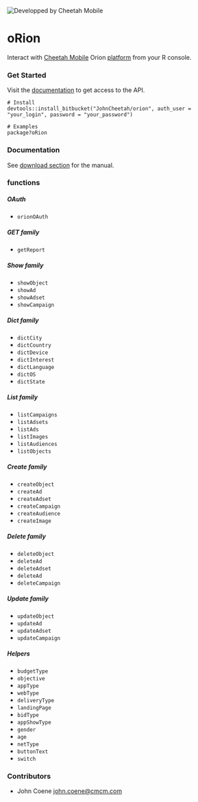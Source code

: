 ![Developped by Cheetah Mobile](https://upload.wikimedia.org/wikipedia/en/f/f9/Cheetah_Mobile_Logo.png)

# oRion #

Interact with [Cheetah Mobile](https://www.cmcm.com/en-us/) Orion [platform](http://manager.ori.cmcm.com/) from your R console.

### Get Started ###

Visit the [documentation](http://api.ori.cmcm.com/doc/#api-Auth-access_token) to get access to the API.

```
# Install
devtools::install_bitbucket("JohnCheetah/orion", auth_user = "your_login", password = "your_password")

# Examples
package?oRion
```

### Documentation ###

See [download section](https://bitbucket.org/JohnCheetah/orion/downloads/oRion.pdf) for the manual.

### functions ###

##### OAuth #####

* `orionOAuth`

##### GET family #####

* `getReport`

##### Show family #####

* `showObject`
* `showAd`
* `showAdset`
* `showCampaign`

##### Dict family #####

* `dictCity`
* `dictCountry`
* `dictDevice`
* `dictInterest`
* `dictLanguage`
* `dictOS`
* `dictState`

##### List family #####

* `listCampaigns`
* `listAdsets`
* `listAds`
* `listImages`
* `listAudiences`
* `listObjects`

##### Create family #####

* `createObject`
* `createAd`
* `createAdset`
* `createCampaign`
* `createAudience`
* `createImage`

##### Delete family #####

* `deleteObject`
* `deleteAd`
* `deleteAdset`
* `deleteAd`
* `deleteCampaign`

##### Update family #####

* `updateObject`
* `updateAd`
* `updateAdset`
* `updateCampaign`

##### Helpers #####

* `budgetType`
* `objective`
* `appType`
* `webType`
* `deliveryType`
* `landingPage`
* `bidType`
* `appShowType`
* `gender`
* `age`
* `netType`
* `buttonText`
* `switch`

### Contributors ###

* John Coene <john.coene@cmcm.com>